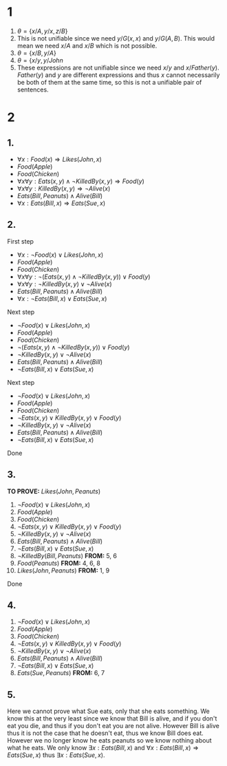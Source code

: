 # 1

1. $\theta = \{x / A, y / x, z / B\}$
2. This is not unifiable since we need $y / G(x, x)$ and $y / G(A, B)$. This
   would mean we need $x / A$ and $x / B$ which is not possible.
3. $\theta = \{x / B, y / A\}$
4. $\theta = \{x / y, y / John$
5. These expressions are not unifiable since we need $x / y$ and $x /
   Father(y)$. $Father(y)$ and $y$ are different expressions and thus $x$ cannot
   necessarily be both of them at the same time, so this is not a unifiable pair
   of sentences.

# 2

## 1.

- $\forall x : Food(x) \Rightarrow Likes(John, x)$
- $Food(Apple)$
- $Food(Chicken)$
- $\forall x \forall y : Eats(x, y) \land \lnot KilledBy(x, y) \Rightarrow
  Food(y)$
- $\forall x \forall y : KilledBy(x, y) \Rightarrow \lnot Alive(x)$
- $Eats(Bill, Peanuts) \land Alive(Bill)$
- $\forall x : Eats(Bill, x) \Rightarrow Eats(Sue, x)$

## 2.

First step

- $\forall x : \lnot Food(x) \lor Likes(John, x)$
- $Food(Apple)$
- $Food(Chicken)$
- $\forall x \forall y : \lnot(Eats(x, y) \land \lnot KilledBy(x, y)) \lor
  Food(y)$
- $\forall x \forall y : \lnot KilledBy(x, y) \lor \lnot Alive(x)$
- $Eats(Bill, Peanuts) \land Alive(Bill)$
- $\forall x : \lnot Eats(Bill, x) \lor Eats(Sue, x)$

Next step

- $\lnot Food(x) \lor Likes(John, x)$
- $Food(Apple)$
- $Food(Chicken)$
- $\lnot(Eats(x, y) \land \lnot KilledBy(x, y)) \lor Food(y)$
- $\lnot KilledBy(x, y) \lor \lnot Alive(x)$
- $Eats(Bill, Peanuts) \land Alive(Bill)$
- $\lnot Eats(Bill, x) \lor Eats(Sue, x)$

Next step

- $\lnot Food(x) \lor Likes(John, x)$
- $Food(Apple)$
- $Food(Chicken)$
- $\lnot Eats(x, y) \lor KilledBy(x, y) \lor Food(y)$
- $\lnot KilledBy(x, y) \lor \lnot Alive(x)$
- $Eats(Bill, Peanuts) \land Alive(Bill)$
- $\lnot Eats(Bill, x) \lor Eats(Sue, x)$

Done

## 3.

**TO PROVE:** $Likes(John, Peanuts)$

1. $\lnot Food(x) \lor Likes(John, x)$
2. $Food(Apple)$
3. $Food(Chicken)$
4. $\lnot Eats(x, y) \lor KilledBy(x, y) \lor Food(y)$
5. $\lnot KilledBy(x, y) \lor \lnot Alive(x)$
6. $Eats(Bill, Peanuts) \land Alive(Bill)$
7. $\lnot Eats(Bill, x) \lor Eats(Sue, x)$
8. $\lnot KilledBy(Bill, Peanuts)$ **FROM:** 5, 6
9. $Food(Peanuts)$ **FROM:** 4, 6, 8
10. $Likes(John, Peanuts)$ **FROM:** 1, 9

Done

## 4.

1. $\lnot Food(x) \lor Likes(John, x)$
2. $Food(Apple)$
3. $Food(Chicken)$
4. $\lnot Eats(x, y) \lor KilledBy(x, y) \lor Food(y)$
5. $\lnot KilledBy(x, y) \lor \lnot Alive(x)$
6. $Eats(Bill, Peanuts) \land Alive(Bill)$
7. $\lnot Eats(Bill, x) \lor Eats(Sue, x)$
8. $Eats(Sue, Peanuts)$ **FROM:** 6, 7

## 5.

Here we cannot prove what Sue eats, only that she eats something. We know this
at the very least since we know that Bill is alive, and if you don't eat you
die, and thus if you don't eat you are not alive. However Bill is alive thus it
is not the case that he doesn't eat, thus we know Bill does eat. However we no
longer know he eats peanuts so we know nothing about what he eats. We only know
$\exists x : Eats(Bill, x)$ and $\forall x : Eats(Bill, x) \Rightarrow Eats(Sue,
x)$ thus $\exists x : Eats(Sue, x)$.
